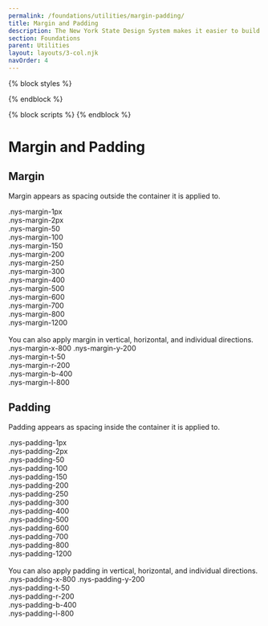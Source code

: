 ```yaml
---
permalink: /foundations/utilities/margin-padding/
title: Margin and Padding
description: The New York State Design System makes it easier to build usable, accessible, mobile-friendly websites for New York State residents.
section: Foundations
parent: Utilities
layout: layouts/3-col.njk
navOrder: 4
---
```


{% block styles %}
<link rel="stylesheet" href="{{ site.url | url}}/assets/css/utilities.css">
{% endblock %}

{% block scripts %}
{% endblock %}


# Margin and Padding

## Margin
Margin appears as spacing outside the container it is applied to.
<div class="nys-grid-row utility-example-container">
  <div class="nys-grid-col margin-example">
    <div class="nys-margin-1px">.nys-margin-1px</div>
  </div>
</div>
<div class="nys-grid-row utility-example-container">
  <div class="nys-grid-col margin-example">
    <div class="nys-margin-2px">.nys-margin-2px</div>
  </div>
</div>
<div class="nys-grid-row utility-example-container">
  <div class="nys-grid-col margin-example">
    <div class="nys-margin-50">.nys-margin-50</div>
  </div>
</div>
<div class="nys-grid-row utility-example-container">
  <div class="nys-grid-col margin-example">
    <div class="nys-margin-100">.nys-margin-100</div>
  </div>
</div>
<div class="nys-grid-row utility-example-container">
  <div class="nys-grid-col margin-example">
    <div class="nys-margin-150">.nys-margin-150</div>
  </div>
</div>
<div class="nys-grid-row utility-example-container">
  <div class="nys-grid-col margin-example">
    <div class="nys-margin-200">.nys-margin-200</div>
  </div>
</div>
<div class="nys-grid-row utility-example-container">
  <div class="nys-grid-col margin-example">
    <div class="nys-margin-250">.nys-margin-250</div>
  </div>
</div>
<div class="nys-grid-row utility-example-container">
  <div class="nys-grid-col margin-example">
    <div class="nys-margin-300">.nys-margin-300</div>
  </div>
</div>
<div class="nys-grid-row utility-example-container">
  <div class="nys-grid-col margin-example">
    <div class="nys-margin-400">.nys-margin-400</div>
  </div>
</div>
<div class="nys-grid-row utility-example-container">
  <div class="nys-grid-col margin-example">
    <div class="nys-margin-500">.nys-margin-500</div>
  </div>
</div>
<div class="nys-grid-row utility-example-container">
  <div class="nys-grid-col margin-example">
    <div class="nys-margin-600">.nys-margin-600</div>
  </div>
</div>
<div class="nys-grid-row utility-example-container">
  <div class="nys-grid-col margin-example">
    <div class="nys-margin-700">.nys-margin-700</div>
  </div>
</div>
<div class="nys-grid-row utility-example-container">
  <div class="nys-grid-col margin-example">
    <div class="nys-margin-800">.nys-margin-800</div>
  </div>
</div>
<div class="nys-grid-row utility-example-container">
  <div class="nys-grid-col margin-example">
    <div class="nys-margin-1200">.nys-margin-1200</div>
  </div>
</div>
<br/>
You can also apply margin in vertical, horizontal, and individual directions.
<div class="nys-grid-row utility-example-container">
  <div class="nys-grid-col margin-example">
    <div class="nys-margin-x-800 nys-margin-y-200">.nys-margin-x-800 .nys-margin-y-200</div>
  </div>
</div>
<div class="nys-grid-row utility-example-container">
  <div class="nys-grid-col margin-example">
    <div class="nys-margin-t-50 nys-margin-r-200 nys-margin-b-400 nys-margin-l-800">
      .nys-margin-t-50<br/>
      .nys-margin-r-200<br/>
      .nys-margin-b-400<br/>
      .nys-margin-l-800<br/>
    </div>
  </div>
</div>

## Padding
Padding appears as spacing inside the container it is applied to.
<div class="nys-grid-row utility-example-container">
  <div class="padding-example">
    <div class="nys-padding-1px">.nys-padding-1px</div>
  </div>
</div>
<div class="nys-grid-row utility-example-container">
  <div class="padding-example">
    <div class="nys-padding-2px">.nys-padding-2px</div>
  </div>
</div>
<div class="nys-grid-row utility-example-container">
  <div class="padding-example">
    <div class="nys-padding-50">.nys-padding-50</div>
  </div>
</div>
<div class="nys-grid-row utility-example-container">
  <div class="padding-example">
    <div class="nys-padding-100">.nys-padding-100</div>
  </div>
</div>
<div class="nys-grid-row utility-example-container">
  <div class="padding-example">
    <div class="nys-padding-150">.nys-padding-150</div>
  </div>
</div>
<div class="nys-grid-row utility-example-container">
  <div class="padding-example">
    <div class="nys-padding-200">.nys-padding-200</div>
  </div>
</div>
<div class="nys-grid-row utility-example-container">
  <div class="padding-example">
    <div class="nys-padding-250">.nys-padding-250</div>
  </div>
</div>
<div class="nys-grid-row utility-example-container">
  <div class="padding-example">
    <div class="nys-padding-300">.nys-padding-300</div>
  </div>
</div>
<div class="nys-grid-row utility-example-container">
  <div class="padding-example">
    <div class="nys-padding-400">.nys-padding-400</div>
  </div>
</div>
<div class="nys-grid-row utility-example-container">
  <div class="padding-example">
    <div class="nys-padding-500">.nys-padding-500</div>
  </div>
</div>
<div class="nys-grid-row utility-example-container">
  <div class="padding-example">
    <div class="nys-padding-600">.nys-padding-600</div>
  </div>
</div>
<div class="nys-grid-row utility-example-container">
  <div class="padding-example">
    <div class="nys-padding-700">.nys-padding-700</div>
  </div>
</div>
<div class="nys-grid-row utility-example-container">
  <div class="padding-example">
    <div class="nys-padding-800">.nys-padding-800</div>
  </div>
</div>
<div class="nys-grid-row utility-example-container">
  <div class="padding-example">
    <div class="nys-padding-1200">.nys-padding-1200</div>
  </div>
</div>
<br/>
You can also apply padding in vertical, horizontal, and individual directions.
<div class="nys-grid-row utility-example-container">
  <div class="padding-example">
    <div class="nys-padding-x-800 nys-padding-y-200">.nys-padding-x-800 .nys-padding-y-200</div>
  </div>
</div>
<div class="nys-grid-row utility-example-container">
  <div class="padding-example">
    <div class="nys-padding-t-50 nys-padding-r-200 nys-padding-b-400 nys-padding-l-800">
      .nys-padding-t-50<br/>
      .nys-padding-r-200<br/>
      .nys-padding-b-400<br/>
      .nys-padding-l-800<br/>
    </div>
  </div>
</div>